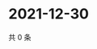 # 2021-12-30

共 0 条

<!-- BEGIN WEIBO -->
<!-- 最后更新时间 Thu Dec 30 2021 11:14:59 GMT+0800 (China Standard Time) -->

<!-- END WEIBO -->
